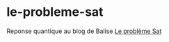 # le-probleme-sat
Reponse quantique au blog de Balise [ Le problème Sat ](https://blog.pasithee.fr/2013/02/25/le-probleme-sat/)
